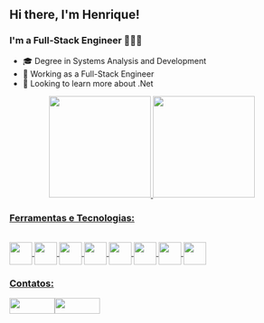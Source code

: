 ## Hi there, I'm Henrique! 
### I'm a Full-Stack Engineer 👨🏼‍💻

- 🎓 Degree in Systems Analysis and Development
- 📱 Working as a Full-Stack Engineer
- 🎯 Looking to learn more about .Net

<div align="center">
  <a href="https://github.com/Ecxpectro">
  <img height="180em" src="https://github-readme-stats.vercel.app/api?username=Ecxpectro&show_icons=true&theme=radical&include_all_commits=true&count_private=true"/>
  <img height="180em" src="https://github-readme-stats.vercel.app/api/top-langs/?username=Ecxpectro&layout=compact&langs_count=7&theme=radical"/>
</div>

### Ferramentas e Tecnologias:

<div style="display: inline_block"><br>
<img src="https://cdn.jsdelivr.net/gh/devicons/devicon/icons/csharp/csharp-line.svg" align="center" width="40" height="40"/>
<img src="https://cdn.jsdelivr.net/gh/devicons/devicon/icons/python/python-original-wordmark.svg" align="center" width="40" height="40"/>
<img src="https://cdn.jsdelivr.net/gh/devicons/devicon/icons/html5/html5-plain-wordmark.svg" align="center" width="40" height="40"/>
<img src="https://cdn.jsdelivr.net/gh/devicons/devicon/icons/css3/css3-plain-wordmark.svg" align="center" width="40" height="40"/>
<img src="https://cdn.jsdelivr.net/gh/devicons/devicon/icons/javascript/javascript-original.svg" align="center" width="40" height="40"/>
<img src="https://cdn.jsdelivr.net/gh/devicons/devicon/icons/microsoftsqlserver/microsoftsqlserver-plain-wordmark.svg" align="center" width="40" height="40"/>
<img src="https://cdn.jsdelivr.net/gh/devicons/devicon@latest/icons/typescript/typescript-original.svg" align="center" width="40" height="40" />
<img src="https://cdn.jsdelivr.net/gh/devicons/devicon@latest/icons/oracle/oracle-original.svg" align="center" width="40" height="40"/>





</div>

### Contatos:

<div>
  <a href="mailto:henriquescunha12345@gmail.com"><img src="https://img.shields.io/badge/Gmail-D14836?style=for-the-badge&logo=gmail&logoColor=white" width="80" height="28></a>
  <a href="https://www.linkedin.com/in/henrique-schraiber-cunha-568314234/"><img src="https://img.shields.io/badge/-LinkedIn-%230077B5?style=for-the badge&logo=linkedin&logoColor=white" width="80" height="28"></a>
</div>
